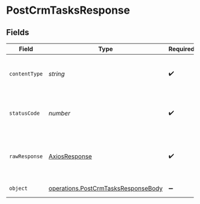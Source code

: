 # PostCrmTasksResponse


## Fields

| Field                                                                                      | Type                                                                                       | Required                                                                                   | Description                                                                                |
| ------------------------------------------------------------------------------------------ | ------------------------------------------------------------------------------------------ | ------------------------------------------------------------------------------------------ | ------------------------------------------------------------------------------------------ |
| `contentType`                                                                              | *string*                                                                                   | :heavy_check_mark:                                                                         | HTTP response content type for this operation                                              |
| `statusCode`                                                                               | *number*                                                                                   | :heavy_check_mark:                                                                         | HTTP response status code for this operation                                               |
| `rawResponse`                                                                              | [AxiosResponse](https://axios-http.com/docs/res_schema)                                    | :heavy_check_mark:                                                                         | Raw HTTP response; suitable for custom response parsing                                    |
| `object`                                                                                   | [operations.PostCrmTasksResponseBody](../../models/operations/postcrmtasksresponsebody.md) | :heavy_minus_sign:                                                                         | Created new task                                                                           |